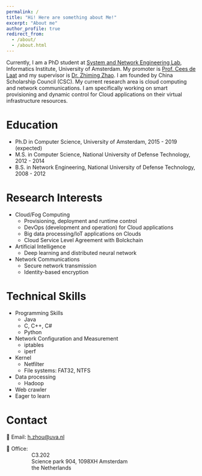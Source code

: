 ```yaml
---
permalink: /
title: "Hi! Here are something about Me!"
excerpt: "About me"
author_profile: true
redirect_from: 
  - /about/
  - /about.html
---
```


Currently, I am a PhD student at [System and Network Engineering Lab](https://ivi.fnwi.uva.nl/sne/), Informatics Institute, University of Amsterdam. My promoter is [Prof. Cees de Laat](http://delaat.net/) and my supervisor is [Dr. Zhiming Zhao](https://staff.fnwi.uva.nl/z.zhao/). I am founded by China Scholarship Council (CSC). My current research area is cloud computing and network communications. I am specifically working on smart provisioning and dynamic control for Cloud applications on their virtual infrastructure resources.  


Education
======
* Ph.D in Computer Science, University of Amsterdam, 2015 - 2019 (expected)
* M.S. in Computer Science, National University of Defense Technology, 2012 - 2014
* B.S. in Network Engineering, National University of Defense Technology, 2008 - 2012


Research Interests
======
* Cloud/Fog Computing
	* Provisioning, deployment and runtime control
	* DevOps (development and operation) for Cloud applications
	* Big data processing/IoT applications on Clouds
	* Cloud Service Level Agreement with Bolckchain
* Artificial Intelligence
	* Deep learning and distributed neural network
* Network Communications
	* Secure network transmission
	* Identity-based encryption



Technical Skills
======
* Programming Skills
	* Java
	* C, C++, C#
	* Python
* Network Configuration and Measurement
	* iptables
	* iperf
* Kernel 
	* Netfilter
	* File systems: FAT32, NTFS
* Data processing
	* Hadoop
* Web crawler
* Eager to learn

Contact
======
:email: Email: h.zhou@uva.nl

:office: Office: <br>
&nbsp;&nbsp;&nbsp;&nbsp;&nbsp;&nbsp;&nbsp;&nbsp;&nbsp;&nbsp;&nbsp;&nbsp;&nbsp;&nbsp;&nbsp;&nbsp; C3.202 <br>
&nbsp;&nbsp;&nbsp;&nbsp;&nbsp;&nbsp;&nbsp;&nbsp;&nbsp;&nbsp;&nbsp;&nbsp;&nbsp;&nbsp;&nbsp;&nbsp; Science park 904, 1098XH Amsterdam <br>
&nbsp;&nbsp;&nbsp;&nbsp;&nbsp;&nbsp;&nbsp;&nbsp;&nbsp;&nbsp;&nbsp;&nbsp;&nbsp;&nbsp;&nbsp;&nbsp; the Netherlands



